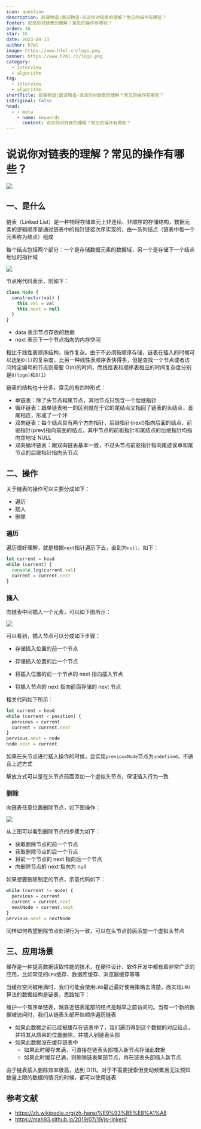 ```yaml
---
icon: question
description: 前端物语|面试物语-说说你对链表的理解？常见的操作有哪些？
footer: 说说你对链表的理解？常见的操作有哪些？
order: 16
star: 16
date: 2023-04-13
author: h7ml
image: https://www.h7ml.cn/logo.png
banner: https://www.h7ml.cn/logo.png
category:
  - interview
  - algorithm
tag:
  - interview
  - algorithm
shortTitle: 前端物语|面试物语-说说你对链表的理解？常见的操作有哪些？
isOriginal: false
head:
  - - meta
    - name: keywords
      content: 说说你对链表的理解？常见的操作有哪些？
---
```


# 说说你对链表的理解？常见的操作有哪些？

![](https://static.h7ml.cn/vitepress/assets/images/interview/d6638dd0-1c76-11ec-8e64-91fdec0f05a1.png)

## 一、是什么

链表（Linked List）是一种物理存储单元上非连续、非顺序的存储结构，数据元素的逻辑顺序是通过链表中的指针链接次序实现的，由一系列结点（链表中每一个元素称为结点）组成

每个结点包括两个部分：一个是存储数据元素的数据域，另一个是存储下一个结点地址的指针域

![](https://static.h7ml.cn/vitepress/assets/images/interview/e4e93490-1c76-11ec-8e64-91fdec0f05a1.png)

节点用代码表示，则如下：

```js
class Node {
  constructor(val) {
    this.val = val
    this.next = null
  }
}
```

- data 表示节点存放的数据
- next 表示下一个节点指向的内存空间

相比于线性表顺序结构，操作复杂。由于不必须按顺序存储，链表在插入的时候可以达到`O(1)`的复杂度，比另一种线性表顺序表快得多，但是查找一个节点或者访问特定编号的节点则需要 O(n)的时间，而线性表和顺序表相应的时间复杂度分别是`O(logn)`和`O(1)`

链表的结构也十分多，常见的有四种形式：

- 单链表：除了头节点和尾节点，其他节点只包含一个后继指针
- 循环链表：跟单链表唯一的区别就在于它的尾结点又指回了链表的头结点，首尾相连，形成了一个环
- 双向链表：每个结点具有两个方向指针，后继指针(next)指向后面的结点，前驱指针(prev)指向前面的结点，其中节点的前驱指针和尾结点的后继指针均指向空地址 NULL
- 双向循环链表：跟双向链表基本一致，不过头节点前驱指针指向尾迹诶单和尾节点的后继指针指向头节点

## 二、操作

关于链表的操作可以主要分成如下：

- 遍历
- 插入
- 删除

### 遍历

遍历很好理解，就是根据`next`指针遍历下去，直到为`null`，如下：

```js
let current = head
while (current) {
  console.log(current.val)
  current = current.next
}
```

### 插入

向链表中间插入一个元素，可以如下图所示：

![](https://static.h7ml.cn/vitepress/assets/images/interview/f5fe5fd0-1c76-11ec-8e64-91fdec0f05a1.png)

可以看到，插入节点可以分成如下步骤：

- 存储插入位置的前一个节点
- 存储插入位置的后一个节点

- 将插入位置的前一个节点的 next 指向插入节点
- 将插入节点的 next 指向前面存储的 next 节点

相关代码如下所示：

```js
let current = head
while (current < position) {
  pervious = current
  current = current.next
}
pervious.next = node
node.next = current
```

如果在头节点进行插入操作的时候，会实现`previousNode`节点为`undefined`，不适合上述方式

解放方式可以是在头节点前面添加一个虚拟头节点，保证插入行为一致

### 删除

向链表任意位置删除节点，如下图操作：

![](https://static.h7ml.cn/vitepress/assets/images/interview/0160cd90-1c77-11ec-a752-75723a64e8f5.png)

从上图可以看到删除节点的步骤为如下：

- 获取删除节点的前一个节点
- 获取删除节点的后一个节点
- 将前一个节点的 next 指向后一个节点
- 向删除节点的 next 指向为 null

如果想要删除制定的节点，示意代码如下：

```js
while (current != node) {
  pervious = current
  current = current.next
  nextNode = current.next
}
pervious.next = nextNode
```

同样如何希望删除节点处理行为一致，可以在头节点前面添加一个虚拟头节点

## 三、应用场景

缓存是一种提高数据读取性能的技术，在硬件设计、软件开发中都有着非常广泛的应用，比如常见的`CPU`缓存、数据库缓存、浏览器缓存等等

当缓存空间被用满时，我们可能会使用`LRU`最近最好使用策略去清楚，而实现`LRU`算法的数据结构是链表，思路如下：

维护一个有序单链表，越靠近链表尾部的结点是越早之前访问的。当有一个新的数据被访问时，我们从链表头部开始顺序遍历链表

- 如果此数据之前已经被缓存在链表中了，我们遍历得到这个数据的对应结点，并将其从原来的位置删除，并插入到链表头部
- 如果此数据没在缓存链表中
  - 如果此时缓存未满，可直接在链表头部插入新节点存储此数据
  - 如果此时缓存已满，则删除链表尾部节点，再在链表头部插入新节点

由于链表插入删除效率极高，达到 O(1)。对于不需要搜索但变动频繁且无法预知数量上限的数据的情况的时候，都可以使用链表

## 参考文献

- <https://zh.wikipedia.org/zh-hans/%E9%93%BE%E8%A1%A8>
- <https://mah93.github.io/2019/07/19/js-linked/>
